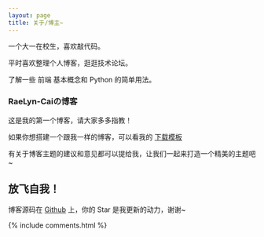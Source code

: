 ```yaml
---
layout: page
title: 关于/博主~ 
---
```


<head class="panel-cover {% if page.layout == 'post' or page.layout == 'page' %}panel-cover--collapsed{% endif %}" style="background-image: url('/images/3.png' width:100%;height:100%)"></head>
一个大一在校生，喜欢敲代码。
<p>
平时喜欢整理个人博客，逛逛技术论坛。
<p>
了解一些 前端 基本概念和 Python 的简单用法。

<p>

<h3 class="color:red"> RaeLyn-Caiの博客 </h3>  

<p>

这是我的第一个博客，请大家多多指教！

<p>

如果你想搭建一个跟我一样的博客，可以看我的 
<a href="http://RaeLyn-Cai.github.io">下载模板</a>


<p>

有关于博客主题的建议和意见都可以提给我，让我们一起来打造一个精美的主题吧~ <h2>放飞自我！</h2>

<p> 

博客源码在 <a target="_blank" href='https://github.com/leopardpan/leopardpan.github.io/'>Github</a> 上，你的 Star 是我更新的动力，谢谢~

<p> 

<p> 

<p> 


{% include comments.html %}

